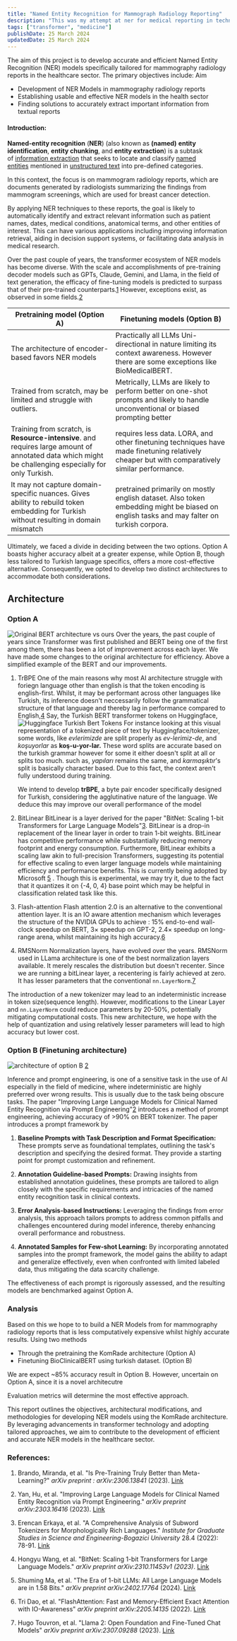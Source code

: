 ```yaml
---
title: "Named Entity Recognition for Mammograph Radiology Reporting"
description: "This was my attempt at ner for medical reporting in technofest -- had to step down before qualifying stage"
tags: ["transformer", "medicine"]
publishDate: 25 March 2024
updatedDate: 25 March 2024
---
```


The aim of this project is to develop accurate and efficient Named Entity Recognition (NER) models specifically tailored for mammography radiology reports in the healthcare sector. The primary objectives include:
Aim

- Development of NER Models in mammography radiology reports
- Establishing usable and effective NER models in the health sector
- Finding solutions to accurately extract important information from textual reports

#### Introduction:

**Named-entity recognition** (**NER**) (also known as **(named)** **entity identification**, **entity chunking**, and **entity extraction**) is a subtask of [information extraction](https://en.wikipedia.org/wiki/Information_extraction "Information extraction") that seeks to locate and classify [named entities](https://en.wikipedia.org/wiki/Named_entity "Named entity") mentioned in [unstructured text](https://en.wikipedia.org/wiki/Unstructured_data "Unstructured data") into pre-defined categories.

In this context, the focus is on mammogram radiology reports, which are documents generated by radiologists summarizing the findings from mammogram screenings, which are used for breast cancer detection.

By applying NER techniques to these reports, the goal is likely to automatically identify and extract relevant information such as patient names, dates, medical conditions, anatomical terms, and other entities of interest. This can have various applications including improving information retrieval, aiding in decision support systems, or facilitating data analysis in medical research.

Over the past couple of years, the transformer ecosystem of NER models has become diverse. With the scale and accomplishments of pre-training decoder models such as GPTs, Claude, Gemini, and Llama, in the field of text generation, the efficacy of fine-tuning models is predicted to surpass that of their pre-trained counterparts.[1](https://arxiv.org/abs/2306.13841) However, exceptions exist, as observed in some fields.[2](https://arxiv.org/abs/2303.16416)

| Pretraining model (Option A)                                                                                                                          | Finetuning models (Option B)                                                                                                                  |
| ----------------------------------------------------------------------------------------------------------------------------------------------------- | --------------------------------------------------------------------------------------------------------------------------------------------- |
| The architecture of encoder-based favors NER models                                                                                                   | Practically all LLMs Uni-directional in nature limiting its context awareness. However there are some exceptions like BioMedicalBERT.         |
| Trained from scratch, may be limited and struggle with outliers.                                                                                      | Metrically, LLMs are likely to perform better on one-shot prompts and likely to handle unconventional or biased prompting better              |
| Training from scratch, is **Resource-intensive**. and requires large amount of annotated data which might be challenging especially for only Turkish. | requires less data. LORA, and other finetuning techniques have made finetuning relatively cheaper but with comparatively similar performance. |
| It may not capture domain-specific nuances. Gives ability to rebuild token embedding for Turkish without resulting in domain mismatch                 | pretrained primarily on mostly english dataset. Also token embedding might be biased on english tasks and may falter on turkish corpora.      |

Ultimately, we faced a divide in deciding between the two options. Option A boasts higher accuracy albeit at a greater expense, while Option B, though less tailored to Turkish language specifics, offers a more cost-effective alternative. Consequently, we opted to develop two distinct architectures to accommodate both considerations.

## Architecture

### Option A

![Original BERT architecture vs ours](./original-vs-KomRade.png)
Over the years, the past couple of years since Transformer was first published and BERT being one of the first among them, there has been a lot of improvement across each layer. We have made some changes to the original architecture for efficiency. Above a simplified example of the BERT and our improvements.

1. TrBPE
   One of the main reasons why most AI architecture struggle with foriegn language other than english is that the token encoding is english-first. Whilst, it may be performant across other languages like Turkish, its inference doesn't neccessarily follow the grammatical structure of that language and thereby lag in performance compared to English,[4](https://www.cmpe.boun.edu.tr/~gungort/theses/A%20Comprehensive%20Analysis%20of%20Subword%20Tokenizers%20for%20Morphologically%20Rich%20Languages.pdf) Say, the Turkish BERT transformer tokens on Huggingface,
   ![Huggingface Turkish Bert Tokens](./huggingface-bert-tokens.png)
   For instance looking at this visual representation of a tokenized piece of text by Huggingface/tokenizer, some words, like _evlerimizde_ are split properly as _ev-lerimiz-de_, and _koşuyorlar_ as **koş-u-yor-lar.** These word splits are accurate based on the turkish grammar however for some it either doesn't split at all or splits too much. such as, _yapıları_ remains the same, and _karmaşıktır_'s split is basically character based. Due to this fact, the context aren't fully understood during training.

   We intend to develop **trBPE**, a byte pair encoder specifically designed for Turkish, considering the agglutinative nature of the language. We deduce this may improve our overall performance of the model

2. BitLinear
   BitLinear is a layer derived for the paper "BitNet: Scaling 1-bit Transformers for Large Language Models"[3](https://arxiv.org/abs/2310.11453). BitLinear is a drop-in replacement of the linear layer in order to train 1-bit weights. BitLinear has competitive performance while substantially reducing memory footprint and energy consumption. Furthermore, BitLinear exhibits a scaling law akin to full-precision Transformers, suggesting its potential for effective scaling to even larger language models while maintaining efficiency and performance benefits.
   This is currently being adopted by Microsoft [5](https://arxiv.org/abs/2402.17764) . Though this is experimental, we may try it, due to the fact that it quantizes it on {-4, 0, 4} base point which may be helpful in classification related task like this.

3. Flash-attention
   Flash attention 2.0 is an alternative to the conventional attention layer. It is an IO aware attention mechanism which leverages the structure of the NVIDIA GPUs to achieve : 15% end-to-end wall-clock speedup on BERT, 3× speedup on GPT-2, 2.4× speedup on long-range arena, whilst maintaining its high accuracy.[6](https://arxiv.org/abs/2205.14135)

4. RMSNorm
   Normalization layers, have evolved over the years. RMSNorm used in LLama architecture is one of the best normalization layers available. It merely rescales the distribution but doesn't recenter. Since we are running a bitLinear layer, a recentering is fairly achieved at zero. It has lesser parameters that the conventional `nn.LayerNorm`.[7](https://arxiv.org/abs/2307.09288)

The introduction of a new tokenizer may lead to an indeterministic increase in token size(sequence length). However, modifications to the Linear Layer and `nn.LayerNorm` could reduce parameters by 20-50%, potentially mitigating computational costs.
This new architecture, we hope with the help of quantization and using relatively lesser parameters will lead to high accuracy but lower cost.

### Option B (Finetuning architecture)

![architecture of option B](./option2.png) [2](https://arxiv.org/abs/2303.16416)

Inference and prompt engineering, is one of a sensitive task in the use of AI especially in the field of medicine, where indeterministic are highly preferred over wrong results. This is usually due to the task being obscure tasks. The paper "Improving Large Language Models for Clinical Named Entity Recognition via Prompt Engineering"[2](https://arxiv.org/abs/2303.16416) introduces a method of prompt engineering, achieving accuracy of >90% on BERT tokenizer. The paper introduces a prompt framework by

1. **Baseline Prompts with Task Description and Format Specification:** These prompts serve as foundational templates, outlining the task's description and specifying the desired format. They provide a starting point for prompt customization and refinement.

2. **Annotation Guideline-based Prompts:** Drawing insights from established annotation guidelines, these prompts are tailored to align closely with the specific requirements and intricacies of the named entity recognition task in clinical contexts.

3. **Error Analysis-based Instructions:** Leveraging the findings from error analysis, this approach tailors prompts to address common pitfalls and challenges encountered during model inference, thereby enhancing overall performance and robustness.

4. **Annotated Samples for Few-shot Learning:** By incorporating annotated samples into the prompt framework, the model gains the ability to adapt and generalize effectively, even when confronted with limited labeled data, thus mitigating the data scarcity challenge.

The effectiveness of each prompt is rigorously assessed, and the resulting models are benchmarked against Option A.

### Analysis

Based on this we hope to to build a NER Models from for mammography radiology reports that is less computatively expensive whilst highly accurate results. Using two methods

- Through the pretraining the KomRade architecture (Option A)
- Finetuning BioClinicalBERT using turkish dataset. (Option B)

We are expect ~85% accuracy result in Option B. However, uncertain on Option A, since it is a novel architecutre

Evaluation metrics will determine the most effective approach.

This report outlines the objectives, architectural modifications, and methodologies for developing NER models using the KomRade architecture. By leveraging advancements in transformer technology and adopting tailored approaches, we aim to contribute to the development of efficient and accurate NER models in the healthcare sector.

### References:

1. Brando, Miranda, et al. "Is Pre-Training Truly Better than Meta-Learning?" _arXiv preprint : arXiv:2306.13841_ (2023). [Link](https://arxiv.org/abs/2306.13841)

2. Yan, Hu, et al. "Improving Large Language Models for Clinical Named Entity Recognition via Prompt Engineering." _arXiv preprint arXiv:2303.16416_ (2023). [Link](https://arxiv.org/abs/2303.16416)

3. Erencan Erkaya, et al. "A Comprehensive Analysis of Subword Tokenizers for Morphologically Rich Languages." _Institute for Graduate Studies in Science and Engineering-Bogazici University_ 28.4 (2022): 78-91. [Link](https://www.cmpe.boun.edu.tr/~gungort/theses/A%20Comprehensive%20Analysis%20of%20Subword%20Tokenizers%20for%20Morphologically%20Rich%20Languages.pdf)

4. Hongyu Wang, et al. "BitNet: Scaling 1-bit Transformers for Large Language Models." _arXiv preprint arXiv:2310.11453v1 (2023)_. [Link](https://arxiv.org/abs/2310.11453)

5. Shuming Ma, et al. "The Era of 1-bit LLMs: All Large Language Models are in 1.58 Bits." _arXiv preprint arXiv:2402.17764_ (2024). [Link](https://arxiv.org/abs/2310.11453)

6. Tri Dao, et al. "FlashAttention: Fast and Memory-Efficient Exact Attention with IO-Awareness" _arXiv preprint arXiv:2205.14135_ (2022). [Link](https://arxiv.org/abs/2205.14135)

7. Hugo Touvron, et al. "Llama 2: Open Foundation and Fine-Tuned Chat Models" _arXiv preprint arXiv:2307.09288_ (2023). [Link](https://arxiv.org/abs/2307.09288)
